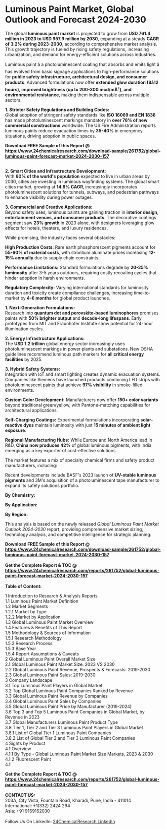 <h1>Luminous Paint Market, Global Outlook and Forecast 2024-2030</h1><p>The global <strong>luminous paint market</strong> is projected to grow from <strong>USD 761.4 million in 2023 to USD 957.9 million by 2030</strong>, expanding at a steady <strong>CAGR of 3.2% during 2023-2030</strong>, according to comprehensive market analysis. This growth trajectory is fueled by rising safety regulations, increasing urbanization, and demand for energy-efficient solutions across industries.</p><p>Luminous paint â a photoluminescent coating that absorbs and emits light â has evolved from basic signage applications to high-performance solutions for <strong>public safety infrastructure, architectural design, and consumer products</strong>. Advanced formulations now offer <strong>extended glow duration (8â12 hours), improved brightness (up to 200-300 mcd/mÂ²), and environmental resistance</strong>, making them indispensable across multiple sectors.</p><p><strong>1. Stricter Safety Regulations and Building Codes:</strong><br>
Global adoption of stringent safety standards like <strong>ISO 16069 and EN 1838</strong> has made photoluminescent markings mandatory in <strong>over 78% of new commercial constructions</strong> worldwide. The US Fire Administration reports luminous paints reduce evacuation times by <strong>35-40%</strong> in emergency situations, driving adoption in public spaces.</p><div><b>Download FREE Sample of this Report @ 
            <a href="https://www.24chemicalresearch.com/download-sample/261752/global-luminous-paint-forecast-market-2024-2030-157">
            https://www.24chemicalresearch.com/download-sample/261752/global-luminous-paint-forecast-market-2024-2030-157</a></b></div><br><p><strong>2. Smart Cities and Infrastructure Development:</strong><br>
With <strong>60% of the world's population</strong> expected to live in urban areas by 2030, cities are investing in luminous wayfinding systems. The global smart cities market, growing at <strong>14.8% CAGR</strong>, increasingly incorporates photoluminescent solutions for tunnels, subways, and pedestrian pathways to enhance visibility during power outages.</p><p><strong>3. Commercial and Creative Applications:</strong><br>
Beyond safety uses, luminous paints are gaining traction in <strong>interior design, entertainment venues, and consumer products</strong>. The decorative coatings segment saw <strong>23% growth</strong> in 2023 alone, with designers leveraging glow effects for hotels, theaters, and luxury residences.</p><p>While promising, the industry faces several obstacles:</p><p><strong>High Production Costs:</strong> Rare earth phosphorescent pigments account for <strong>55-60% of material costs</strong>, with strontium aluminate prices increasing <strong>12-15% annually</strong> due to supply chain constraints.</p><p><strong>Performance Limitations:</strong> Standard formulations degrade by <strong>20-25% luminosity</strong> after 3-5 years outdoors, requiring costly recoating cycles that hinder adoption in harsh environments.</p><p><strong>Regulatory Complexity:</strong> Varying international standards for luminosity duration and toxicity create compliance challenges, increasing time-to-market by <strong>4-6 months</strong> for global product launches.</p><p><strong>1. Next-Generation Formulations:</strong><br>
Research into <strong>quantum dot and perovskite-based luminophores</strong> promises paints with <strong>50% brighter output</strong> and <strong>decade-long lifespans</strong>. Early prototypes from MIT and Fraunhofer Institute show potential for 24-hour illumination cycles.</p><p><strong>2. Energy Infrastructure Applications:</strong><br>
The <strong>USD 1.2 trillion</strong> global energy sector increasingly uses photoluminescent markings in power plants and substations. New OSHA guidelines recommend luminous path markers for <strong>all critical energy facilities</strong> by 2025.</p><p><strong>3. Hybrid Safety Systems:</strong><br>
Integration with IoT and smart lighting creates dynamic evacuation systems. Companies like Siemens have launched products combining LED strips with photoluminescent paints that achieve <strong>97% visibility</strong> in smoke-filled environments.</p><p><strong>Custom Color Development:</strong> Manufacturers now offer <strong>150+ color variants</strong> beyond traditional green/yellow, with Pantone-matching capabilities for architectural applications.</p><p><strong>Self-Charging Coatings:</strong> Experimental formulations incorporating <strong>solar-reactive dyes</strong> maintain luminosity with just <strong>15 minutes of ambient light exposure</strong>.</p><p><strong>Regional Manufacturing Hubs:</strong> While Europe and North America lead in R&amp;D, <strong>China now produces 42%</strong> of global luminous pigments, with India emerging as a key exporter of cost-effective solutions.</p><p>The market features a mix of specialty chemical firms and safety product manufacturers, including:</p><p>Recent developments include BASF's 2023 launch of <strong>UV-stable luminous pigments</strong> and 3M's acquisition of a photoluminescent tape manufacturer to expand its safety solutions portfolio.</p><p><strong>By Chemistry:</strong></p><p><strong>By Application:</strong></p><p><strong>By Region:</strong></p><p>This analysis is based on the newly released <em>Global Luminous Paint Market Outlook 2024-2030</em> report, providing comprehensive market sizing, technology analysis, and competitive intelligence for strategic planning.</p><div><b>Download FREE Sample of this Report @ 
            <a href="https://www.24chemicalresearch.com/download-sample/261752/global-luminous-paint-forecast-market-2024-2030-157">
            https://www.24chemicalresearch.com/download-sample/261752/global-luminous-paint-forecast-market-2024-2030-157</a></b></div><br><div><b>Get the Complete Report & TOC @ 
            <a href="https://www.24chemicalresearch.com/reports/261752/global-luminous-paint-forecast-market-2024-2030-157">
            https://www.24chemicalresearch.com/reports/261752/global-luminous-paint-forecast-market-2024-2030-157</a></b></div><br>
            <b>Table of Content:</b><p>1 Introduction to Research & Analysis Reports<br />
    1.1 Luminous Paint Market Definition<br />
    1.2 Market Segments<br />
        1.2.1 Market by Type<br />
        1.2.2 Market by Application<br />
    1.3 Global Luminous Paint Market Overview<br />
    1.4 Features & Benefits of This Report<br />
    1.5 Methodology & Sources of Information<br />
        1.5.1 Research Methodology<br />
        1.5.2 Research Process<br />
        1.5.3 Base Year<br />
        1.5.4 Report Assumptions & Caveats<br />
2 Global Luminous Paint Overall Market Size<br />
    2.1 Global Luminous Paint Market Size: 2023 VS 2030<br />
    2.2 Global Luminous Paint Revenue, Prospects & Forecasts: 2019-2030<br />
    2.3 Global Luminous Paint Sales: 2019-2030<br />
3 Company Landscape<br />
    3.1 Top Luminous Paint Players in Global Market<br />
    3.2 Top Global Luminous Paint Companies Ranked by Revenue<br />
    3.3 Global Luminous Paint Revenue by Companies<br />
    3.4 Global Luminous Paint Sales by Companies<br />
    3.5 Global Luminous Paint Price by Manufacturer (2019-2024)<br />
    3.6 Top 3 and Top 5 Luminous Paint Companies in Global Market, by Revenue in 2023<br />
    3.7 Global Manufacturers Luminous Paint Product Type<br />
    3.8 Tier 1, Tier 2 and Tier 3 Luminous Paint Players in Global Market<br />
        3.8.1 List of Global Tier 1 Luminous Paint Companies<br />
        3.8.2 List of Global Tier 2 and Tier 3 Luminous Paint Companies<br />
4 Sights by Product<br />
    4.1 Overview<br />
        4.1.1 By Type - Global Luminous Paint Market Size Markets, 2023 & 2030<br />
        4.1.2 Fluorescent Paint<br />
        4.1</p><div><b>Get the Complete Report & TOC @ 
            <a href="https://www.24chemicalresearch.com/reports/261752/global-luminous-paint-forecast-market-2024-2030-157">
            https://www.24chemicalresearch.com/reports/261752/global-luminous-paint-forecast-market-2024-2030-157</a></b></div><br><b>CONTACT US:</b><br>
            203A, City Vista, Fountain Road, Kharadi, Pune, India - 411014<br>
            International: +1(332) 2424 294<br>
            Asia: +91 9169162030 <br><br>
            Follow Us On LinkedIn: <a href="https://www.linkedin.com/company/24chemicalresearch/">24ChemicalResearch LinkedIn</a>